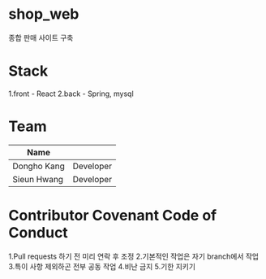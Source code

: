 # shop_web

종합 판매 사이트 구축

# Stack

1.front - React
2.back - Spring, mysql

# Team

| Name         |            |
|--------------|------------|
| Dongho Kang | Developer |
| Sieun Hwang | Developer |

# Contributor Covenant Code of Conduct

1.Pull requests 하기 전 미리 연락 후 조정
2.기본적인 작업은 자기 branch에서 작업
3.특이 사항 제외하곤 전부 공동 작업
4.비난 금지
5.기한 지키기